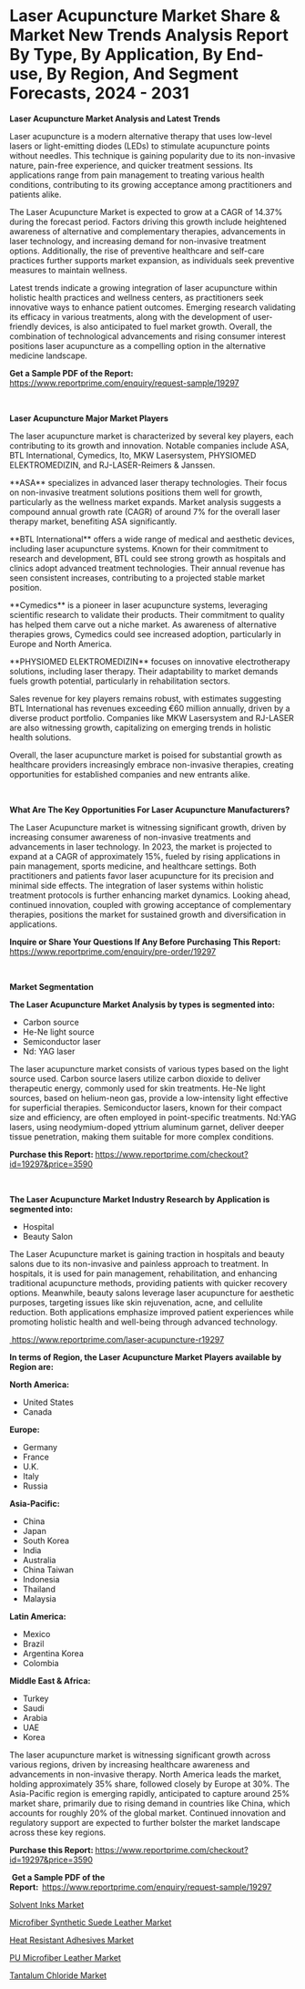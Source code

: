 <p><h1>Laser Acupuncture Market Share & Market New Trends Analysis Report By Type, By Application, By End-use, By Region, And Segment Forecasts, 2024 - 2031</h1></p><p><strong>Laser Acupuncture Market Analysis and Latest Trends</strong></p>
<p><p>Laser acupuncture is a modern alternative therapy that uses low-level lasers or light-emitting diodes (LEDs) to stimulate acupuncture points without needles. This technique is gaining popularity due to its non-invasive nature, pain-free experience, and quicker treatment sessions. Its applications range from pain management to treating various health conditions, contributing to its growing acceptance among practitioners and patients alike.</p><p>The Laser Acupuncture Market is expected to grow at a CAGR of 14.37% during the forecast period. Factors driving this growth include heightened awareness of alternative and complementary therapies, advancements in laser technology, and increasing demand for non-invasive treatment options. Additionally, the rise of preventive healthcare and self-care practices further supports market expansion, as individuals seek preventive measures to maintain wellness.</p><p>Latest trends indicate a growing integration of laser acupuncture within holistic health practices and wellness centers, as practitioners seek innovative ways to enhance patient outcomes. Emerging research validating its efficacy in various treatments, along with the development of user-friendly devices, is also anticipated to fuel market growth. Overall, the combination of technological advancements and rising consumer interest positions laser acupuncture as a compelling option in the alternative medicine landscape.</p></p>
<p><strong>Get a Sample PDF of the Report:&nbsp;</strong> <a href="https://www.reportprime.com/enquiry/request-sample/19297?utm_campaign=1896&utm_medium=2&utm_source=Github&utm_content=ia&utm_term=25122024&utm_id=laser-acupuncture">https://www.reportprime.com/enquiry/request-sample/19297</a></p>
<p>&nbsp;</p>
<p><strong>Laser Acupuncture Major Market Players</strong></p>
<p><p>The laser acupuncture market is characterized by several key players, each contributing to its growth and innovation. Notable companies include ASA, BTL International, Cymedics, Ito, MKW Lasersystem, PHYSIOMED ELEKTROMEDIZIN, and RJ-LASER-Reimers & Janssen.</p><p>**ASA** specializes in advanced laser therapy technologies. Their focus on non-invasive treatment solutions positions them well for growth, particularly as the wellness market expands. Market analysis suggests a compound annual growth rate (CAGR) of around 7% for the overall laser therapy market, benefiting ASA significantly.</p><p>**BTL International** offers a wide range of medical and aesthetic devices, including laser acupuncture systems. Known for their commitment to research and development, BTL could see strong growth as hospitals and clinics adopt advanced treatment technologies. Their annual revenue has seen consistent increases, contributing to a projected stable market position.</p><p>**Cymedics** is a pioneer in laser acupuncture systems, leveraging scientific research to validate their products. Their commitment to quality has helped them carve out a niche market. As awareness of alternative therapies grows, Cymedics could see increased adoption, particularly in Europe and North America.</p><p>**PHYSIOMED ELEKTROMEDIZIN** focuses on innovative electrotherapy solutions, including laser therapy. Their adaptability to market demands fuels growth potential, particularly in rehabilitation sectors.</p><p>Sales revenue for key players remains robust, with estimates suggesting BTL International has revenues exceeding €60 million annually, driven by a diverse product portfolio. Companies like MKW Lasersystem and RJ-LASER are also witnessing growth, capitalizing on emerging trends in holistic health solutions.</p><p>Overall, the laser acupuncture market is poised for substantial growth as healthcare providers increasingly embrace non-invasive therapies, creating opportunities for established companies and new entrants alike.</p></p>
<p>&nbsp;</p>
<p><strong>What Are The Key Opportunities For Laser Acupuncture Manufacturers?</strong></p>
<p><p>The Laser Acupuncture market is witnessing significant growth, driven by increasing consumer awareness of non-invasive treatments and advancements in laser technology. In 2023, the market is projected to expand at a CAGR of approximately 15%, fueled by rising applications in pain management, sports medicine, and healthcare settings. Both practitioners and patients favor laser acupuncture for its precision and minimal side effects. The integration of laser systems within holistic treatment protocols is further enhancing market dynamics. Looking ahead, continued innovation, coupled with growing acceptance of complementary therapies, positions the market for sustained growth and diversification in applications.</p></p>
<p><strong>Inquire or Share Your Questions If Any Before Purchasing This Report:</strong> <a href="https://www.reportprime.com/enquiry/pre-order/19297?utm_campaign=1896&utm_medium=2&utm_source=Github&utm_content=ia&utm_term=25122024&utm_id=laser-acupuncture">https://www.reportprime.com/enquiry/pre-order/19297</a></p>
<p>&nbsp;</p>
<p><strong>Market Segmentation</strong></p>
<p><strong>The Laser Acupuncture Market Analysis by types is segmented into:</strong></p>
<p><ul><li>Carbon source</li><li>He-Ne light source</li><li>Semiconductor laser</li><li>Nd: YAG laser</li></ul></p>
<p><p>The laser acupuncture market consists of various types based on the light source used. Carbon source lasers utilize carbon dioxide to deliver therapeutic energy, commonly used for skin treatments. He-Ne light sources, based on helium-neon gas, provide a low-intensity light effective for superficial therapies. Semiconductor lasers, known for their compact size and efficiency, are often employed in point-specific treatments. Nd:YAG lasers, using neodymium-doped yttrium aluminum garnet, deliver deeper tissue penetration, making them suitable for more complex conditions.</p></p>
<p><strong>Purchase this Report:&nbsp;</strong><a href="https://www.reportprime.com/checkout?id=19297&price=3590&utm_campaign=1896&utm_medium=2&utm_source=Github&utm_content=ia&utm_term=25122024&utm_id=laser-acupuncture">https://www.reportprime.com/checkout?id=19297&price=3590</a></p>
<p>&nbsp;</p>
<p><strong>The Laser Acupuncture Market Industry Research by Application is segmented into:</strong></p>
<p><ul><li>Hospital</li><li>Beauty Salon</li></ul></p>
<p><p>The Laser Acupuncture market is gaining traction in hospitals and beauty salons due to its non-invasive and painless approach to treatment. In hospitals, it is used for pain management, rehabilitation, and enhancing traditional acupuncture methods, providing patients with quicker recovery options. Meanwhile, beauty salons leverage laser acupuncture for aesthetic purposes, targeting issues like skin rejuvenation, acne, and cellulite reduction. Both applications emphasize improved patient experiences while promoting holistic health and well-being through advanced technology.</p></p>
<p><a href="https://www.reportprime.com/laser-acupuncture-r19297?utm_campaign=1896&utm_medium=2&utm_source=Github&utm_content=ia&utm_term=25122024&utm_id=laser-acupuncture">&nbsp;https://www.reportprime.com/laser-acupuncture-r19297</a></p>
<p><strong>In terms of Region, the Laser Acupuncture Market Players available by Region are:</strong></p>
<p>
    <p> <strong> North America: </strong>
        <ul>
            <li>United States</li>
            <li>Canada</li>
        </ul>
        </p> 
    <p> <strong> Europe: </strong>
        <ul>
            <li>Germany</li>
            <li>France</li>
            <li>U.K.</li>
            <li>Italy</li>
            <li>Russia</li>
        </ul>
        </p> 
    <p> <strong> Asia-Pacific: </strong>
        <ul>
            <li>China</li>
            <li>Japan</li>
            <li>South Korea</li>
            <li>India</li>
            <li>Australia</li>
            <li>China Taiwan</li>
            <li>Indonesia</li>
            <li>Thailand</li>
            <li>Malaysia</li>
        </ul>
        </p> 
    <p> <strong> Latin America: </strong>
        <ul>
            <li>Mexico</li>
            <li>Brazil</li>
            <li>Argentina Korea</li>
            <li>Colombia</li>
        </ul>
        </p> 
    <p> <strong> Middle East & Africa: </strong>
        <ul>
            <li>Turkey</li>
            <li>Saudi</li>
            <li>Arabia</li>
            <li>UAE</li>
            <li>Korea</li>
        </ul>
    </p>
    </p>
<p><p>The laser acupuncture market is witnessing significant growth across various regions, driven by increasing healthcare awareness and advancements in non-invasive therapy. North America leads the market, holding approximately 35% share, followed closely by Europe at 30%. The Asia-Pacific region is emerging rapidly, anticipated to capture around 25% market share, primarily due to rising demand in countries like China, which accounts for roughly 20% of the global market. Continued innovation and regulatory support are expected to further bolster the market landscape across these key regions.</p></p>
<p><strong>Purchase this Report: </strong><a href="https://www.reportprime.com/checkout?id=19297&price=3590&utm_campaign=1896&utm_medium=2&utm_source=Github&utm_content=ia&utm_term=25122024&utm_id=laser-acupuncture">https://www.reportprime.com/checkout?id=19297&price=3590</a></p>
<p>&nbsp;<strong>Get a Sample PDF of the Report:&nbsp;&nbsp;</strong><a href="https://www.reportprime.com/enquiry/request-sample/19297?utm_campaign=1896&utm_medium=2&utm_source=Github&utm_content=ia&utm_term=25122024&utm_id=laser-acupuncture">https://www.reportprime.com/enquiry/request-sample/19297</a></p>
<p><strong></strong></p>
<p><p><a href="https://www.linkedin.com/pulse/market-examination-report-solvent-inks-growth-forecast-118-zo4je?utm_campaign=1896&utm_medium=2&utm_source=Github&utm_content=ia&utm_term=25122024&utm_id=laser-acupuncture">Solvent Inks Market</a></p><p><a href="https://www.linkedin.com/pulse/microfiber-synthetic-suede-leather-market-report-competitive-tpu3e?utm_campaign=1896&utm_medium=2&utm_source=Github&utm_content=ia&utm_term=25122024&utm_id=laser-acupuncture">Microfiber Synthetic Suede Leather Market</a></p><p><a href="https://www.linkedin.com/pulse/forecast-of113-cagr-study-heat-resistant-adhesives-market-quwce?utm_campaign=1896&utm_medium=2&utm_source=Github&utm_content=ia&utm_term=25122024&utm_id=laser-acupuncture">Heat Resistant Adhesives Market</a></p><p><a href="https://www.linkedin.com/pulse/a-mkt-nova-vc8zf?utm_campaign=1896&utm_medium=2&utm_source=Github&utm_content=ia&utm_term=25122024&utm_id=laser-acupuncture">PU Microfiber Leather Market</a></p><p><a href="https://www.linkedin.com/pulse/tantalum-chloride-market-size-global-revenue-sales-volume-lnuxe?utm_campaign=1896&utm_medium=2&utm_source=Github&utm_content=ia&utm_term=25122024&utm_id=laser-acupuncture">Tantalum Chloride Market</a></p></p>